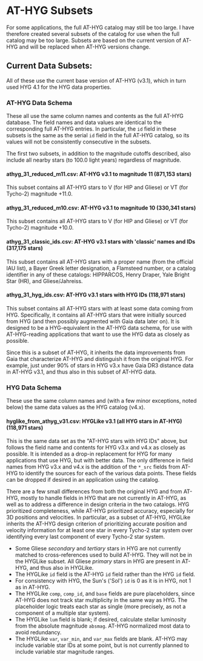 # AT-HYG Subsets

For some applications, the full AT-HYG catalog may still be too large. I have therefore created several subsets of the catalog for use when the full catalog may be too large. Subsets are based on the current version of AT-HYG and will be replaced when AT-HYG versions change.

## Current Data Subsets:

All of these use the current base version of AT-HYG (v3.1), which in turn used HYG 4.1 for the HYG data properties.

### AT-HYG Data Schema

These all use the same column names and contents as the full AT-HYG database. The field names and data values are identical to the corresponding full AT-HYG entries. In particular, the `id` field in these subsets is the same as the serial `id` field in the full AT-HYG catalog, so its values will not be consistently consecutive in the subsets.

The first two subsets, in addition to the magnitude cutoffs described, also include all nearby stars (to 100.0 light years) regardless of magnitude. 

#### athyg_31_reduced_m11.csv: AT-HYG v3.1 to magnitude 11 (871,153 stars)

This subset contains all AT-HYG stars to V (for HIP and Gliese) or VT (for Tycho-2) magnitude +11.0.

#### athyg_31_reduced_m10.csv: AT-HYG v3.1 to magnitude 10 (330,341 stars)

This subset contains all AT-HYG stars to V (for HIP and Gliese) or VT (for Tycho-2) magnitude +10.0. 

#### athyg_31_classic_ids.csv: AT-HYG v3.1 stars with 'classic' names and IDs (317,175 stars)

This subset contains all AT-HYG stars with a proper name (from the official IAU list), a Bayer Greek letter designation, a Flamsteed number, or a catalog identifier in any of these catalogs: HIPPARCOS, Henry Draper, Yale Bright Star (HR), and Gliese/Jahreiss.

#### athyg_31_hyg_ids.csv: AT-HYG v3.1 stars with HYG IDs (118,971 stars)

This subset contains all AT-HYG stars with at least some data coming from HYG. Specifically, it contains all AT-HYG stars that were initially sourced from HYG (and then possibly augmented with Gaia data later on). It is designed to be a HYG-equivalent in the AT-HYG data schema, for use with AT-HYG-reading applications that want to use the HYG data as closely as possible.

Since this is a subset of AT-HYG, it inherits the data improvements from Gaia that characterize AT-HYG and distinguish it from the original HYG. For example, just under 90% of stars in HYG v3.x have Gaia DR3 distance data in AT-HYG v3.1, and thus also in this subset of AT-HYG data. 

### HYG Data Schema

These use the same column names and (with a few minor exceptions, noted below) the same data values as the HYG catalog (v4.x).

#### hyglike_from_athyg_v31.csv: HYGLike v3.1 (all HYG stars in AT-HYG) (118,971 stars)

This is the same data set as the "AT-HYG stars with HYG IDs" above, but follows the field name and contents for HYG v3.x and v4.x as closely as possible. It is intended as a drop-in replacement for HYG for many applications that use HYG, but with better data. The only difference in field names from HYG v3.x and v4.x is the addition of the `*_src` fields from AT-HYG to identify the sources for each of the various data points. These fields can be dropped if desired in an application using the catalog.

There are a few small differences from both the original HYG and from AT-HYG, mostly to handle fields in HYG that are not currently in AT-HYG, as well as to address a difference in design criteria in the two catalogs. HYG prioritized completeness, while AT-HYG prioritized accuracy, especially for 3D positions and velocities. In particular, as a subset of AT-HYG, HYGLike inherits the AT-HYG design criterion of prioritizing accurate position and velocity information for at least one star in every Tycho-2 star system over identifying every last component of every Tycho-2 star system.

* Some Gliese _secondary_ and _tertiary_ stars in HYG are not currently matched to cross-references used to build AT-HYG. They will not be in the HYGLike subset. All Gliese _primary_ stars in HYG are present in AT-HYG, and thus also in HYGLike.
* The HYGLike `id` field is the AT-HYG `id` field rather than the HYG `id` field. 
* For consistency with HYG, the Sun's ('Sol') `id` is 0 as it is in HYG, not 1 as in AT-HYG.
* The HYGLike `comp`, `comp_id`, and `base` fields are pure placeholders, since AT-HYG does not track star multiplicity in the same way as HYG. The placeholder logic treats each star as single (more precisely, as not a component of a multiple star system).
* The HYGLike `lum` field is blank; if desired, calculate stellar luminosity from the absolute magnitude `absmag`. AT-HYG normalized most data to avoid redundancy.
* The HYGLike `var`, `var_min`, and `var_max` fields are blank. AT-HYG may include variable star IDs at some point, but is not currently planned to include variable star magnitude ranges.
